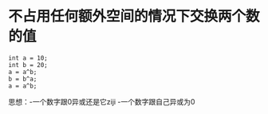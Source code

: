 
# 不占用任何额外空间的情况下交换两个数的值

    int a = 10;  
    int b = 20;  
    a = a^b;  
    b = b^a;  
    a = a^b;

思想：-一个数字跟0异或还是它ziji
	 -一个数字跟自己异或为0